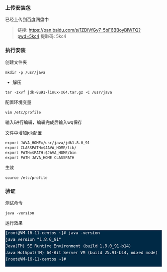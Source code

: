 
### 上传安装包

已经上传到百度网盘中

>  链接: https://pan.baidu.com/s/1ZDiVfGy7-5bF6BBoyBlWTQ?pwd=5kc4 提取码: 5kc4

### 执行安装

创建文件夹

`mkdir -p /usr/java`

- 解压

~~~~~
tar -zxvf jdk-8u91-linux-x64.tar.gz -C /usr/java
~~~~~

配置环境变量

`vim /etc/profile`

输入i进行编辑，编辑完成后输入wq保存

文件中增加jdk配置

~~~~~
export JAVA_HOME=/usr/java/jdk1.8.0_91
export CLASSPATH=$JAVA_HOME/lib/
export PATH=$PATH:$JAVA_HOME/bin
export PATH JAVA_HOME CLASSPATH
~~~~~

生效

`source /etc/profile`

### 验证

测试命令

`java -version`

运行效果

![Snipaste_2022-03-15_16-04-11](pic/Snipaste_2022-03-15_16-04-11.png)















